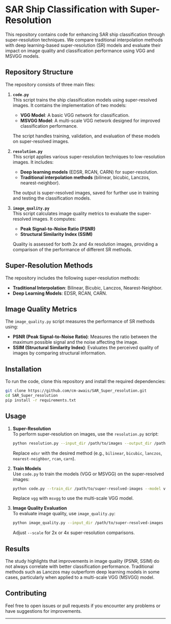 # SAR Ship Classification with Super-Resolution

This repository contains code for enhancing SAR ship classification through super-resolution techniques. We compare traditional interpolation methods with deep learning-based super-resolution (SR) models and evaluate their impact on image quality and classification performance using VGG and MSVGG models.

## Repository Structure

The repository consists of three main files:

1. **`code.py`**  
   This script trains the ship classification models using super-resolved images. It contains the implementation of two models:
   - **VGG Model**: A basic VGG network for classification.
   - **MSVGG Model**: A multi-scale VGG network designed for improved classification performance.
   
   The script handles training, validation, and evaluation of these models on super-resolved images.

2. **`resolution.py`**  
   This script applies various super-resolution techniques to low-resolution images. It includes:
   - **Deep learning models** (EDSR, RCAN, CARN) for super-resolution.
   - **Traditional interpolation methods** (bilinear, bicubic, Lanczos, nearest-neighbor).
   
   The output is super-resolved images, saved for further use in training and testing the classification models.

3. **`image_quality.py`**  
   This script calculates image quality metrics to evaluate the super-resolved images. It computes:
   - **Peak Signal-to-Noise Ratio (PSNR)**
   - **Structural Similarity Index (SSIM)**  
   
   Quality is assessed for both 2x and 4x resolution images, providing a comparison of the performance of different SR methods.

## Super-Resolution Methods

The repository includes the following super-resolution methods:
- **Traditional Interpolation**: Bilinear, Bicubic, Lanczos, Nearest-Neighbor.
- **Deep Learning Models**: EDSR, RCAN, CARN.

## Image Quality Metrics

The `image_quality.py` script measures the performance of SR methods using:
- **PSNR (Peak Signal-to-Noise Ratio)**: Measures the ratio between the maximum possible signal and the noise affecting the image.
- **SSIM (Structural Similarity Index)**: Evaluates the perceived quality of images by comparing structural information.

## Installation

To run the code, clone this repository and install the required dependencies:

```bash
git clone https://github.com/cm-awais/SAR_Super_resolution.git
cd SAR_Super_resolution
pip install -r requirements.txt
```

## Usage

1. **Super-Resolution**  
   To perform super-resolution on images, use the `resolution.py` script:

   ```bash
   python resolution.py --input_dir /path/to/images --output_dir /path/to/save --method edsr
   ```

   Replace `edsr` with the desired method (e.g., `bilinear`, `bicubic`, `lanczos`, `nearest-neighbor`, `rcan`, `carn`).

2. **Train Models**  
   Use `code.py` to train the models (VGG or MSVGG) on the super-resolved images:

   ```bash
   python code.py --train_dir /path/to/super-resolved-images --model vgg
   ```

   Replace `vgg` with `msvgg` to use the multi-scale VGG model.

3. **Image Quality Evaluation**  
   To evaluate image quality, use `image_quality.py`:

   ```bash
   python image_quality.py --input_dir /path/to/super-resolved-images --scale 2x
   ```

   Adjust `--scale` for 2x or 4x super-resolution comparisons.

## Results

The study highlights that improvements in image quality (PSNR, SSIM) do not always correlate with better classification performance. Traditional methods such as Lanczos may outperform deep learning models in some cases, particularly when applied to a multi-scale VGG (MSVGG) model.

## Contributing

Feel free to open issues or pull requests if you encounter any problems or have suggestions for improvements.

---
